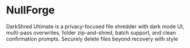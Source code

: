 # NullForge
DarkShred Ultimate is a privacy-focused file shredder with dark mode UI, multi-pass overwrites, folder zip-and-shred, batch support, and clean confirmation prompts. Securely delete files beyond recovery with style
